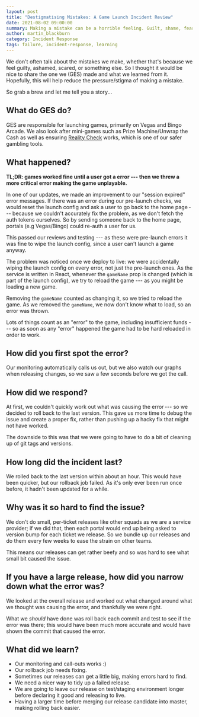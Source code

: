 ```yaml
---
layout: post
title: "Destigmatising Mistakes: A Game Launch Incident Review"
date: 2021-08-02 09:00:00
summary: Making a mistake can be a horrible feeling. Guilt, shame, fear and anxiety all rolled into one. So in order to try reduce this pressure, I'm sharing a recent mistake our team made.
author: martin_blackburn
category: Incident Response
tags: failure, incident-response, learning
---
```


We don't often talk about the mistakes we make, whether that's because we feel guilty, ashamed, scared, or something else. So I thought it would be nice to share the one we (GES) made and what we learned from it. Hopefully, this will help reduce the pressure/stigma of making a mistake.

So grab a brew and let me tell you a story...

## What do GES do?

GES are responsible for launching games, primarily on Vegas and Bingo Arcade. We also look after mini-games such as Prize Machine/Unwrap the Cash as well as ensuring [Reality Check](https://support.skybet.com/s/article/Gaming-Reality-Check-Set-a-reminder-for-how-long-you-have-been-playing) works, which is one of our safer gambling tools.

## What happened?

**TL;DR: games worked fine until a user got a error --- then we threw a more critical error making the game unplayable.**

In one of our updates, we made an improvement to our "session expired" error messages. If there was an error during our pre-launch checks, we would reset the launch config and ask a user to go back to the home page --- because we couldn't accurately fix the problem, as we don't fetch the auth tokens ourselves. So by sending someone back to the home page, portals (e.g Vegas/Bingo) could re-auth a user for us.

This passed our reviews and testing --- as these were pre-launch errors it was fine to wipe the launch config, since a user can't launch a game anyway.

The problem was noticed once we deploy to live: we were accidentally wiping the launch config on every error, not just the pre-launch ones. As the service is written in React, whenever the `gameName` prop is changed (which is part of the launch config), we try to reload the game --- as you might be loading a new game.

Removing the `gameName` counted as changing it, so we tried to reload the game. As we removed the `gameName`, we now don't know what to load, so an error was thrown.

Lots of things count as an "error" to the game, including insufficient funds --- so as soon as any "error" happened the game had to be hard reloaded in order to work.

## How did you first spot the error?

Our monitoring automatically calls us out, but we also watch our graphs when releasing changes, so we saw a few seconds before we got the call.

## How did we respond?

At first, we couldn't quickly work out what was causing the error --- so we decided to roll back to the last version. This gave us more time to debug the issue and create a proper fix, rather than pushing up a hacky fix that might not have worked.

The downside to this was that we were going to have to do a bit of cleaning up of git tags and versions.

## How long did the incident last?

We rolled back to the last version within about an hour. This would have been quicker, but our rollback job failed. As it's only ever been run once before, it hadn't been updated for a while.

## Why was it so hard to find the issue?

We don't do small, per-ticket releases like other squads as we are a service provider; if we did that, then each portal would end up being asked to version bump for each ticket we release. So we bundle up our releases and do them every few weeks to ease the strain on other teams.

This means our releases can get rather beefy and so was hard to see what small bit caused the issue.

## If you have a large release, how did you narrow down what the error was?

We looked at the overall release and worked out what changed around what we thought was causing the error, and thankfully we were right.

What we _should_ have done was roll back each commit and test to see if the error was there; this would have been much more accurate and would have shown the commit that caused the error.

## What did we learn?

-   Our monitoring and call-outs works :)
-   Our rollback job needs fixing.
-   Sometimes our releases can get a little big, making errors hard to find.
-   We need a nicer way to tidy up a failed release.
-   We are going to leave our release on test/staging environment longer before declaring it good and releasing to live.
-   Having a larger time before merging our release candidate into master, making rolling back easier.

